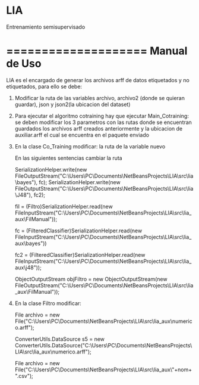 # LIA
Entrenamiento semisupervisado

====================
Manual de Uso
====================


LIA es el encargado de generar los archivos arff de datos etiquetados y no etiquetados, para ello se debe:

1. Modificar la ruta de las variables archivo, archivo2 (donde se quieran guardar), json  y json2(la ubicacion del dataset)

2. Para ejecutar el algoritmo cotraining  hay que ejecutar Main_Cotraining:
	se deben modificar los 3 parametros con las rutas donde se encuentran guardados los archivos arff creados anteriormente
	y la ubicacion de auxiliar.arff	el cual se encuentra en el paquete enviado

3. En la clase Co_Training modificar:
	la ruta de la variable nuevo

	En las siguientes sentencias cambiar la ruta 


	SerializationHelper.write(new FileOutputStream("C:\\Users\\PC\\Documents\\NetBeansProjects\\LIA\\src\\lia\\bayes"), fc);
    SerializationHelper.write(new FileOutputStream("C:\\Users\\PC\\Documents\\NetBeansProjects\\LIA\\src\\lia\\J48"), fc2);
	
	fil = (Filtro)SerializationHelper.read(new FileInputStream("C:\\Users\\PC\\Documents\\NetBeansProjects\\LIA\\src\\lia_aux\\FilManual"));


	fc = (FilteredClassifier)SerializationHelper.read(new FileInputStream("C:\\Users\\PC\\Documents\\NetBeansProjects\\LIA\\src\\lia_aux\\bayes"))

	fc2 = (FilteredClassifier)SerializationHelper.read(new FileInputStream("C:\\Users\\PC\\Documents\\NetBeansProjects\\LIA\\src\\lia_aux\\j48"));

	 ObjectOutputStream objFiltro = new ObjectOutputStream(new FileOutputStream("C:\\Users\\PC\\Documents\\NetBeansProjects\\LIA\\src\\lia_aux\\FilManual"));


4. En la clase Filtro modificar:
	
	File archivo = new File("C:\\Users\\PC\\Documents\\NetBeansProjects\\LIA\\src\\lia_aux\\numerico.arff");

	ConverterUtils.DataSource s5 = new ConverterUtils.DataSource("C:\\Users\\PC\\Documents\\NetBeansProjects\\LIA\\src\\lia_aux\\numerico.arff");

	File archivo = new File("C:\\Users\\PC\\Documents\\NetBeansProjects\\LIA\\src\\lia_aux\\"+nom+".csv");

